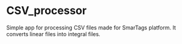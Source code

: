 # CSV_processor

Simple app for processing CSV files made for SmarTags platform. It converts linear files into integral files.
